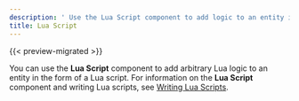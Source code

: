 ```yaml
---
description: ' Use the Lua Script component to add logic to an entity in O3DE. '
title: Lua Script
---
```


{{< preview-migrated >}}

You can use the **Lua Script** component to add arbitrary Lua logic to an entity in the form of a Lua script. For information on the **Lua Script** component and writing Lua scripts, see [Writing Lua Scripts](/docs/user-guide/scripting/lua/_index.md).
